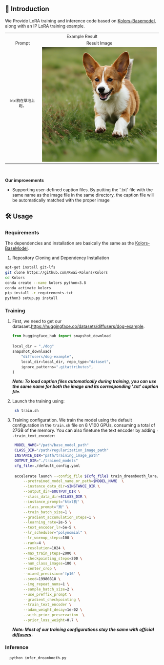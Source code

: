 ## <a name="Introduction"></a>📖 Introduction
We Provide LoRA  training and inference code based on [Kolors-Basemodel](https://huggingface.co/Kwai-Kolors/Kolors), along with an IP LoRA training example.

<table >
  <tr>
    <td colspan="3" align="center">Example Result</td>
  </tr>
  
   <tr>
    <td align="center">Prompt </td>
    <td align="center">Result Image </td>
  </tr>

  <tr>
    </td>
    <td align="center"><font style="font-size:12px">ktxl狗在草地上跑。</p>  </font> </td> 
    <td align="center"><img src="./ktxl_test_image.png" width=400px/></td>
  </tr>



  
</table>

<br>

**Our improvements**

- Supporting user-defined caption files. By putting the '.txt' file with the same name as the image file in the same directory, the caption file will be automatically matched with the proper image

## <a name="Usage"></a>🛠️ Usage

### Requirements

The dependencies and installation are basically the same as the [Kolors-BaseModel](https://huggingface.co/Kwai-Kolors/Kolors).

1. Repository Cloning and Dependency Installation

```bash
apt-get install git-lfs
git clone https://github.com/Kwai-Kolors/Kolors
cd Kolors
conda create --name kolors python=3.8
conda activate kolors
pip install -r requirements.txt
python3 setup.py install
```
### Training

1. First, we need to get our datasaet.https://huggingface.co/datasets/diffusers/dog-example.
    ```python
    from huggingface_hub import snapshot_download

    local_dir = "./dog"
    snapshot_download(
        "diffusers/dog-example",
        local_dir=local_dir, repo_type="dataset",
        ignore_patterns=".gitattributes",
    )
    ```

      **___Note: To load caption files automatically during training, you can use the same name for both the image and its corresponding '.txt' caption file.___**


2. Launch the training using:
   ```bash
    sh train.sh
    ```
  
3. Training configuration. We train the model using the default configuration in the `train.sh` file on 8 V100 GPUs, consuming a total of 27GB of the memory. You can also finetune the text encoder by adding `--train_text_encoder`:
   ```bash
    MODEL_NAME="/path/base_model_path"
    CLASS_DIR="/path/regularization_image_path"
    INSTANCE_DIR="path/training_image_path"
    OUTPUT_DIR="./trained_models"
    cfg_file=./default_config.yaml

    accelerate launch --config_file ${cfg_file} train_dreambooth_lora.py \
        --pretrained_model_name_or_path=$MODEL_NAME  \
        --instance_data_dir=$INSTANCE_DIR \
        --output_dir=$OUTPUT_DIR \
        --class_data_dir=$CLASS_DIR \
        --instance_prompt="ktxl狗" \
        --class_prompt="狗" \
        --train_batch_size=1 \
        --gradient_accumulation_steps=1 \
        --learning_rate=2e-5 \
        --text_encoder_lr=5e-5 \
        --lr_scheduler="polynomial" \
        --lr_warmup_steps=100 \
        --rank=4 \
        --resolution=1024 \
        --max_train_steps=2000 \
        --checkpointing_steps=200 \
        --num_class_images=100 \
        --center_crop \
        --mixed_precision='fp16' \
        --seed=19980818 \
        --img_repeat_nums=1 \
        --sample_batch_size=2 \
        --use_preffix_prompt \
        --gradient_checkpointing \
        --train_text_encoder \
        --adam_weight_decay=1e-02 \
        --with_prior_preservation  \
        --prior_loss_weight=0.7 \

    ```


    **___Note: Most of our training configurations stay the same with official [diffusers](https://github.com/huggingface/diffusers/tree/main/examples/dreambooth) .___**

### Inference
  ```bash
    python infer_dreambooth.py
  ```